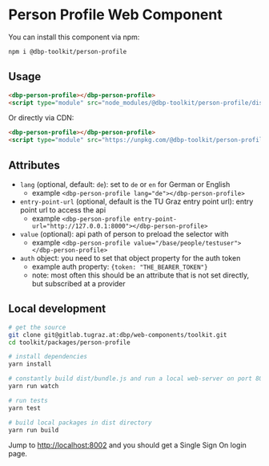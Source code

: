 # Person Profile Web Component

You can install this component via npm:

```bash
npm i @dbp-toolkit/person-profile
```

## Usage

```html
<dbp-person-profile></dbp-person-profile>
<script type="module" src="node_modules/@dbp-toolkit/person-profile/dist/dbp-person-profile.js"></script>
```

Or directly via CDN:

```html
<dbp-person-profile></dbp-person-profile>
<script type="module" src="https://unpkg.com/@dbp-toolkit/person-profile@0.2.2/dist/dbp-person-profile.js"></script>
```

## Attributes

- `lang` (optional, default: `de`): set to `de` or `en` for German or English
    - example `<dbp-person-profile lang="de"></dbp-person-profile>`
- `entry-point-url` (optional, default is the TU Graz entry point url): entry point url to access the api
    - example `<dbp-person-profile entry-point-url="http://127.0.0.1:8000"></dbp-person-profile>`
- `value` (optional): api path of person to preload the selector with
    - example `<dbp-person-profile value="/base/people/testuser"></dbp-person-profile>`
- `auth` object: you need to set that object property for the auth token
    - example auth property: `{token: "THE_BEARER_TOKEN"}`
    - note: most often this should be an attribute that is not set directly, but subscribed at a provider

## Local development

```bash
# get the source
git clone git@gitlab.tugraz.at:dbp/web-components/toolkit.git
cd toolkit/packages/person-profile

# install dependencies
yarn install

# constantly build dist/bundle.js and run a local web-server on port 8002 
yarn run watch

# run tests
yarn test

# build local packages in dist directory
yarn run build
```

Jump to <http://localhost:8002> and you should get a Single Sign On login page.
